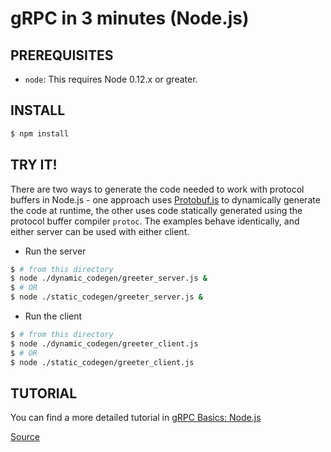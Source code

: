 gRPC in 3 minutes (Node.js)
===========================

PREREQUISITES
-------------

- `node`: This requires Node 0.12.x or greater.

INSTALL
-------
```sh
$ npm install
```

TRY IT!
-------

There are two ways to generate the code needed to work with protocol buffers in Node.js - one approach uses [Protobuf.js](https://github.com/dcodeIO/ProtoBuf.js/) to dynamically generate the code at runtime, the other uses code statically generated using the protocol buffer compiler `protoc`. The examples behave identically, and either server can be used with either client.

 - Run the server
  ```sh
  $ # from this directory
  $ node ./dynamic_codegen/greeter_server.js &
  $ # OR
  $ node ./static_codegen/greeter_server.js &
  ```

 - Run the client
  ```sh
  $ # from this directory
  $ node ./dynamic_codegen/greeter_client.js
  $ # OR
  $ node ./static_codegen/greeter_client.js
  ```

TUTORIAL
--------
You can find a more detailed tutorial in [gRPC Basics: Node.js][]

[Install gRPC Node]:../../src/node
[gRPC Basics: Node.js]:https://grpc.io/docs/languages/node/basics
[Source](https://github.com/grpc/grpc/tree/master/examples/node)
